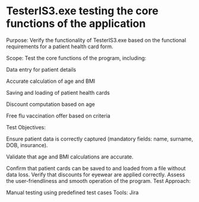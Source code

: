 # TesterIS3.exe testing the core functions of the application 

Purpose:
Verify the functionality of TesterIS3.exe based on the functional requirements for a patient health card form.

Scope:
Test the core functions of the program, including:

Data entry for patient details

Accurate calculation of age and BMI

Saving and loading of patient health cards

Discount computation based on age

Free flu vaccination offer based on criteria

Test Objectives:

Ensure patient data is correctly captured (mandatory fields: name, surname, DOB, insurance).

Validate that age and BMI calculations are accurate.

Confirm that patient cards can be saved to and loaded from a file without data loss.
Verify that discounts for eyewear are applied correctly.
Assess the user-friendliness and smooth operation of the program.
Test Approach:

Manual testing using predefined test cases
Tools: Jira
